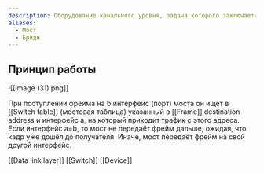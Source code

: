 ```yaml
---
description: Оборудование канального уровня, задача которого заключается к коммутации трафика, т.е. передаче трафика по конкретному интерфейсу (конкретному получателю в локальной сети).
aliases:
  - Мост
  - Бридж
---
```

## Принцип работы

![[image (31).png]]

При поступлении фрейма на b интерфейс (порт) моста он ищет в [[Switch table]] (мостовая таблица) указанный в [[Frame]] destination address и интерфейс a, на который приходит трафик с этого адреса. Если интерфейс a=b, то мост не передаёт фрейм дальше, ожидая, что кадр уже дошёл до получателя. Иначе, мост передаёт фрейм на свой другой интерфейс.

[[Data link layer]]
[[Switch]]
[[Device]]